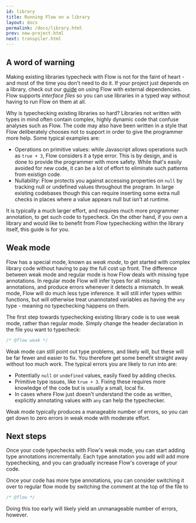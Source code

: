 ```yaml
---
id: library
title: Running Flow on a library
layout: docs
permalink: /docs/library.html
prev: new-project.html
next: transpiler.html
---
```


## A word of warning

Making existing libraries typecheck with Flow is not for the faint of heart - and most of the time you don't need to do it. If your project just depends on a library, check out our [guide](dependencies.html) on using Flow with external dependencies. Flow supports *interface files* so you can use libraries in a typed way without having to run Flow on them at all. 

Why is typechecking existing libraries so hard? Libraries not written with types in mind often contain complex, highly dynamic code that confuse analyses such as Flow. The code may also have been written in a style that Flow deliberately chooses not to support in order to give the programmer more help. Some typical examples are:

* Operations on primitive values: while Javascript allows operations such as `true + 3`, Flow considers it a type error. This is by design, and is done to provide the programmer with more safety. While that's easily avoided for new code, it can be a lot of effort to eliminate such patterns from existign code. 
* Nullability: Flow protects you against accessing properties on `null` by tracking null or undefined values throughout the program. In large existing codebases though this can require inserting some extra null checks in places where a value appears null but isn't at runtime.

It is typically a much larger effort, and requires much more programmer annotation, to get such code to typecheck. On the other hand, if you own a library and would like to benefit from Flow typechecking within the library itself, this guide is for you. 

## Weak mode

Flow has a special mode, known as *weak mode*, to get started with complex library code without having to pay the full cost up front. The difference between weak mode and regular mode is how Flow deals with missing type annotations. In regular mode Flow will infer types for all missing annotations, and produce errors whenever it detects a mismatch. In weak mode, Flow will do much less type inference. It will still infer types within functions, but will otherwise treat unannotated variables as having the `any` type - meaning no typechecking happens on them. 

The first step towards typechecking existing library code is to use weak mode, rather than regular mode. Simply change the header declaration in the file you want to typecheck:

```javascript
/* @flow weak */
```

Weak mode can still point out type problems, and likely will, but these will be far fewer and easier to fix. You therefore get some benefit straight away without too much work. The typical errors you are likely to run into are:

* Potentially `null` or `undefined` values, easily fixed by adding checks.
* Primitive type issues, like `true + 3`. Fixing these requires more knowledge of the code but is usually a small, local fix. 
* In cases where Flow just doesn't understand the code as written, explicitly annotating values with `any` can help the typechecker. 
 
Weak mode typically produces a manageable number of errors, so you can get down to zero errors in weak mode with moderate effort. 

## Next steps

Once your code typechecks with Flow's weak mode, you can start adding type annotations incrementally. Each type annotation you add will add more typechecking, and you can gradually increase Flow's coverage of your code. 

Once your code has more type annotations, you can consider switching it over to regular flow mode by switching the comment at the top of the file to

```javascript
/* @flow */
```

Doing this too early will likely yield an unmanageable number of errors, however.
